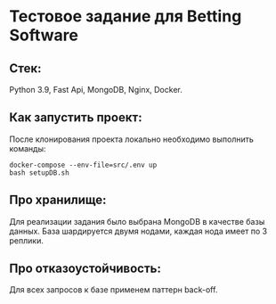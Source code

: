 # Тестовое задание для Betting Software

## Cтек:

Python 3.9, Fast Api, MongoDB, Nginx, Docker.

## Как запустить проект:

После клонирования проекта локально необходимо выполнить команды:
```
docker-compose --env-file=src/.env up
bash setupDB.sh
```

## Про хранилище:

Для реализации задания было выбрана MongoDB в качестве базы данных. База шардируется двумя нодами, каждая нода имеет по 3 реплики.

## Про отказоустойчивость:
Для всех запросов к базе применем паттерн back-off.
